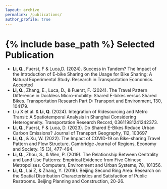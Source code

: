 ```yaml
---
layout: archive
permalink: /publications/
author_profile: true
---
```

{% include base_path %}
Selected Publication
======

<!-- 2024
----- -->

* **Li, Q.**, Fuerst, F & Luca,D. (2024). Success in Tandem? The Impact of the Introduction of E-bike Sharing on the Usage for Bike Sharing: A Natural Experimental Study.  Research in Transportation Economics. Accepted
* **Li, Q.**, Zhang, E., Luca, D., & Fuerst, F. (2024). The Travel Pattern Difference in Dockless Micro-mobility: Shared E-bikes versus Shared Bikes. Transportation Research Part D: Transport and Environment, 130, 104179.
* Liu X et al. & **Li, Q**. (2024). Integration of Ridesourcing and Metro Transit: A Spatiotemporal Analysis in Shanghai Considering Heterogeneity. Transportation Research Record, 03611981241242373.
* **Li, Q.**, Fuerst, F & Luca, D. (2023). Do Shared E-Bikes Reduce Urban Carbon Emissions?  Journal of Transport Geography, 112, 103697
* **Li, Q.**, & Xu, W. (2022). The Impact of COVID-19 on Bike-sharing Travel Pattern and Flow Structure. Cambridge Journal of Regions, Economy and Society. 15 (3), 477-494.
* **Li, Q.**, Zhou, S., & Wen, P. (2019). The Relationship Between Centrality and Land Use Patterns: Empirical Evidence from Five Chinese Metropolises. Computers, Environment and Urban Systems, 78, 101356.
* **Li, Q.**, Lai Z, & Zhang, Y. (2018). Beijing Second Ring Area: Research on the Spatial Distribution Characteristics and Satisfaction of Public Restrooms. Beijing Planning and Construction, 20-26. 
